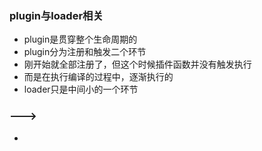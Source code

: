 ### plugin与loader相关

- plugin是贯穿整个生命周期的
- plugin分为注册和触发二个环节
- 刚开始就全部注册了，但这个时候插件函数并没有触发执行
- 而是在执行编译的过程中，逐渐执行的
- loader只是中间小的一个环节

### --->

- 